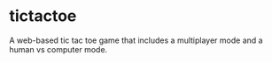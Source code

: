 # tictactoe
A web-based tic tac toe game that includes a multiplayer mode and a human vs computer mode.
